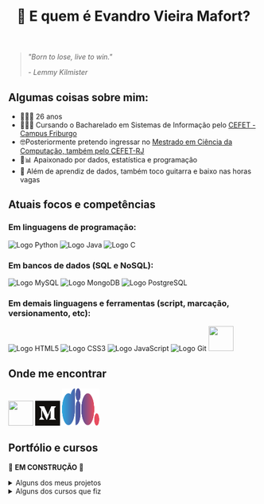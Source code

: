 <!DOCTYPE html>
<html lang="pt-br">
<head>
    <meta charset="UTF-8">
    <meta name="viewport" content="width=device-width, initial-scale=1.0">
</head>
<body>
    <header>
        <h1>🤔 E quem é Evandro Vieira Mafort?</h1>
    </header>
    <main>
        <section>
            <blockquote>
                <p><i>"Born to lose, live to win."</i></p>
                <footer><cite>- Lemmy Kilmister</cite></footer>
            </blockquote>
        </section>
        <section>
            <h2>Algumas coisas sobre mim:</h2>
            <ul>
                <li>🙋🏻‍♂️ 26 anos</li>
                <li>👨🏻‍💻 Cursando o Bacharelado em Sistemas de Informação pelo <a href="http://www.cefet-rj.br/index.php/apresentacao">CEFET - Campus Friburgo</a></li>
                <li>🤓Posteriormente pretendo ingressar no <a href="https://eic.cefet-rj.br/ppcic/">Mestrado em Ciência da Computação, também pelo CEFET-RJ</a></li>
                <li>💜📊 Apaixonado por dados, estatística e programação</li>
                <li>🎸 Além de aprendiz de dados, também toco guitarra e baixo nas horas vagas</li>
            </ul>
        </section>
        <section>
            <h2>Atuais focos e competências</h2>
            <h3>Em linguagens de programação:</h3>
            <div>
                <img width="50" height="50" src="https://cdn.jsdelivr.net/gh/devicons/devicon/icons/python/python-original.svg" alt="Logo Python" />
                <img width="50" height="50" src="https://cdn.jsdelivr.net/gh/devicons/devicon/icons/java/java-plain-wordmark.svg" alt="Logo Java" />
                <img width="50" height="50" src="https://cdn.jsdelivr.net/gh/devicons/devicon/icons/c/c-original.svg" alt="Logo C" />
            </div>
            <h3>Em bancos de dados (SQL e NoSQL):</h3>
            <div>
                <img width="50" height="50" src="https://cdn.jsdelivr.net/gh/devicons/devicon/icons/mysql/mysql-original-wordmark.svg" alt="Logo MySQL" />
                <img width="50" height="50" src="https://cdn.jsdelivr.net/gh/devicons/devicon/icons/mongodb/mongodb-plain-wordmark.svg" alt="Logo MongoDB" />
                <img width="50" height="50" src="https://cdn.jsdelivr.net/gh/devicons/devicon/icons/postgresql/postgresql-original-wordmark.svg" alt="Logo PostgreSQL" />
            </div>
            <h3>Em demais linguagens e ferramentas (script, marcação, versionamento, etc):</h3>
            <div>
                <img width="50" height="50" src="https://cdn.jsdelivr.net/gh/devicons/devicon/icons/html5/html5-original-wordmark.svg" alt="Logo HTML5" />
                <img width="50" height="50" src="https://cdn.jsdelivr.net/gh/devicons/devicon/icons/css3/css3-original-wordmark.svg" alt="Logo CSS3" />
                <img width="50" height="50" src="https://cdn.jsdelivr.net/gh/devicons/devicon/icons/javascript/javascript-original.svg" alt="Logo JavaScript" />
                <img width="50" height="50" src="https://cdn.jsdelivr.net/gh/devicons/devicon/icons/git/git-plain.svg" alt="Logo Git" />
                <img width="50" height="50" src="https://cdn.jsdelivr.net/gh/devicons/devicon@latest/icons/unifiedmodelinglanguage/unifiedmodelinglanguage-original.svg" />
            </div>
        </section>
        <section>
            <h2>Onde me encontrar</h2>
            <div>
                <a href="https://www.linkedin.com/in/evandrovieiramafort"><img width="50" height="50" src="https://cdn.jsdelivr.net/gh/devicons/devicon/icons/linkedin/linkedin-original.svg"></a>
                <a href="https://medium.com/@Uaris.py"><img width="50" height="50" src="Medium_logo_Monogram.svg"></a>
                <a href="https://web.dio.me/users/evandrovieira_mat"><img width="75" height="75" src="DIO logo.svg"></a>
            </div>
        </section>
        <section>
            <h2>Portfólio e cursos</h2>
            <p>🚧 <b>EM CONSTRUÇÃO</b> 🚧</p>
        </section>
        <details>
        <summary>Alguns dos meus projetos</summary>
             <table border="2">
                <tr>
                    <th>Link</th>
                    <th>Descrição</th>
                    <th>Linguagens, bibliotecas e ferramentas usadas</th>
                </tr>
                <tr>
                    <td><a href="https://evandrovieiramafort.github.io">Laboratório de Fundamentos da Web</a></td>
                    <td><b>Repositório criado no "Github Pages" para as atividades da matéria "Fundamentos da WEB</b>"</td>
                    <td><img width="40" height="40" src="https://cdn.jsdelivr.net/gh/devicons/devicon/icons/html5/html5-original-wordmark.svg" alt="Logo HTML5" />
                        <img width="40" height="40" src="https://cdn.jsdelivr.net/gh/devicons/devicon/icons/css3/css3-original-wordmark.svg" alt="Logo CSS3" />
                        <img width="40" height="40" src="https://cdn.jsdelivr.net/gh/devicons/devicon/icons/javascript/javascript-original.svg" alt="Logo JavaScript" />
                        <img width="40" height="40" src="https://cdn.jsdelivr.net/gh/devicons/devicon/icons/git/git-plain.svg" alt="Logo Git" /></td>
                </tr>
                <tr>
                    <td><a href="https://github.com/evandrovieiramafort/projetos_bootcamp_ifood_dio">Desafios de código do bootcamp "Potência Tech powered by iFood | Ciência de Dados"</td>
                    <td><b>Repositório feito para todos os desafios de código do bootcamp em questão, que é sediado pela <a href="web.dio.me">DIO</a></b></td>
                    <td><img width="40" height="40" src="https://cdn.jsdelivr.net/gh/devicons/devicon/icons/html5/html5-original-wordmark.svg" alt="Logo HTML5" />
                        <img width="40" height="40" src="https://cdn.jsdelivr.net/gh/devicons/devicon/icons/python/python-original.svg" alt="Logo Python" />
                        <img width="40" height="40" src="https://cdn.jsdelivr.net/gh/devicons/devicon/icons/mysql/mysql-original-wordmark.svg" alt="Logo MySQL" />
                        <img width="40" height="40" src="https://cdn.jsdelivr.net/gh/devicons/devicon/icons/git/git-plain.svg" alt="Logo Git" /</td>
                </tr>
                    <td><a href="https://github.com/evandrovieiramafort/EDAeleicoes2022">EDA das Eleições de 2022</td>
                    <td><b>Repositório feito para os códigos e arquivos da EDA da Eleição Presidencial de 2022</td>
                    <td><img width="40" height="40" src=https://icons8.com.br/icon/Ny0t2MYrJ70p/power-bi-2021 alt="Logo Power BI" />
                        <img width="40" height="40" src="https://cdn.jsdelivr.net/gh/devicons/devicon/icons/python/python-original.svg" alt="Logo Python" />
                        <img width="40" height="40" src="https://icons8.com.br/icon/UECmBSgBOvPT/microsoft-excel-2019" alt="Logo Excel" />
            </table>
         </details>
        <details>
        <summary>Alguns dos cursos que fiz</summary>
        </details>
    </main>
</body>
</html>
